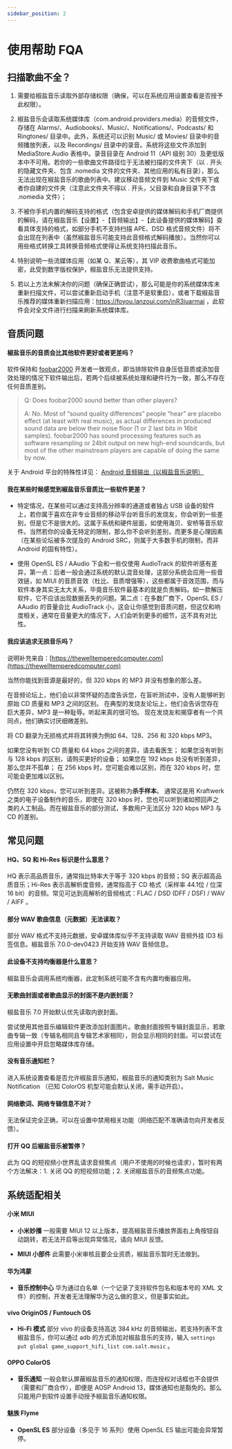 ```yaml
---
sidebar_position: 2
---
```


# 使用帮助 FQA

## 扫描歌曲不全？

1. 需要给椒盐音乐读取外部存储权限（确保，可以在系统应用设置查看是否授予此权限）。

2. 椒盐音乐会读取系统媒体库（com.android.providers.media）的音频文件，存储在 Alarms/、Audiobooks/、Music/、Notifications/、Podcasts/ 和 Ringtones/ 目录中。此外，系统还可以识别 Music/ 或 Movies/ 目录中的音频播放列表，以及 Recordings/ 目录中的录音。系统将这些文件添加到 MediaStore.Audio 表格中。录音目录在 Android 11（API 级别 30）及更低版本中不可用。若你的一些歌曲文件路径位于无法被扫描的文件夹下（以 . 开头的隐藏文件夹、包含 .nomedia 文件的文件夹、其他应用的私有目录），那么无法出现在椒盐音乐的歌曲列表中。建议移动音频文件到 Music 文件夹下或者你自建的文件夹（注意此文件夹不得以 . 开头，父目录和自身目录下不含 .nomedia 文件）；
              
3. 不被你手机内置的解码支持的格式（包含安卓提供的媒体解码和手机厂商提供的解码，请在椒盐音乐【设置】-【音频输出】-【此设备提供的媒体解码】查看具体支持的格式，如部分手机不支持扫描 APE、DSD 格式音频文件）将不会出现在列表中（虽然椒盐音乐可能支持此音频格式解码播放）。当然你可以用些格式转换工具转换音频格式使得让系统支持扫描此音乐。   

4. 特别说明一些流媒体应用（如某 Q、某云等），其 VIP 收费歌曲格式可能加密，此受到数字版权保护，椒盐音乐无法提供支持。
                            
5. 若以上方法未解决你的问题（确保正确尝试），那么可能是你的系统媒体库未重新扫描文件，可以尝试重新启动手机（注意不是软重启），或者下载椒盐音乐推荐的媒体重新扫描应用：https://foyou.lanzoui.com/inR3iuarmaj ，此软件会对全文件进行扫描来刷新系统媒体库。

## 音质问题

#### 椒盐音乐的音质会比其他软件更好或者更差吗？

软件保持和 [foobar2000](https://www.foobar2000.org/) 开发者一致观点，即当排除软件自身压低音质或添加音效处理的情况下软件输出后，若两个后续被系统处理和硬件行为一致，那么不存在任何音质差别。

> Q: Does foobar2000 sound better than other players?
>
> A: No. Most of “sound quality differences” people “hear” are placebo effect (at least with real music), as actual differences in produced sound data are below their noise floor (1 or 2 last bits in 16bit samples). foobar2000 has sound processing features such as software resampling or 24bit output on new high-end soundcards, but most of the other mainstream players are capable of doing the same by now.

关于 Android 平台的特殊性详见： [Android 音频输出（以椒盐音乐说明）](../max/android_audio.md) 

#### 我在某些时候感觉到椒盐音乐音质比一些软件更差？

- 特定情况，在某些可以通过支持高分辨率的通道或者独占 USB 设备的软件上，若你属于喜欢在非专业音频的移动平台听音乐的发烧友，你会听到一些差别，但是它不是很大的。这属于系统和硬件层面，如使用海贝、安桥等音乐软件。当然若你的设备无特定的限制，那么你不会听到差别，而更多是心理因素（在某些论坛被多次提及的 Android SRC，则属于大多数手机的限制，而非 Android 的固有特性）。

- 使用 OpenSL ES / AAudio 下会和一些仅使用 AudioTrack 的软件听感有差异，第一点：后者一般会通过系统的默认混音处理，这部分系统会应用一些音效链，如 MIUI 的音质音效（杜比、音质增强等），这些都属于音效范围，而与软件本身其实无太大关系，毕竟音乐软件最基本的就是负责解码。如一款解压软件，它不应该出现数据丢失的问题。第二点：在多数厂商下，OpenSL ES / AAudio 的音量会比 AudioTrack 小，这会让你感觉到音质问题，但这仅和响度相关，通常在音量更大的情况下，人们会听到更多的细节，这不具有对比性。

#### 我应该追求无损音乐吗？

说明补充来自：[https://thewelltemperedcomputer.com](https://thewelltemperedcomputer.com)

当然你能找到音源是最好的，但 320 kbps 的 MP3 并没有想象的那么差。

在音频论坛上，他们会以非常怀疑的态度告诉您，在盲听测试中，没有人能够听到原始 CD 质量和 MP3 之间的区别。
在典型的发烧友论坛上，他们会告诉您存在巨大差异，MP3 是一种耻辱。听起来真的很可怕。
现在发烧友和揭穿者有一个共同点，他们确实讨厌细微差别。

将 CD 翻录为无损格式并将其转换为例如 64、128、256 和 320 kbps MP3。

如果您没有听到 CD 质量和 64 kbps 之间的差异，请去看医生；
如果您没有听到与 128 kbps 的区别，请购买更好的设备；
如果您在 192 kbps 处没有听到差异，那么您并不孤单；
在 256 kbps 时，您可能会难以区别，而在 320 kbps 时，您可能会更加难以区别。

仍然在 320 kbps，您可以听到差异。这被称为**杀手样本**。
通常这是用 Kraftwerk 之类的电子设备制作的音乐，即使在 320 kbps 时，您也可以听到诸如预回声之类的人工制品。而在椒盐音乐的部分测试，多数用户无法区分 320 kbps MP3 与 CD 的差别。

## 常见问题

#### HQ、SQ 和 Hi-Res 标识是什么意思？

HQ 表示高品质音乐，通常指比特率大于等于 320 kbps 的音频；SQ 表示超高品质音乐；Hi-Res 表示高解析度音频，通常指高于 CD 格式（采样率 44.1位 / 位深 16 bit）的音频。常见可达到高解析的音频格式：FLAC / DSD (DFF / DSF) / WAV / AIFF 。

#### 部分 WAV 歌曲信息（元数据）无法读取？

部分 WAV 格式不支持元数据，安卓媒体库似乎不支持读取 WAV 音频外挂 ID3 标签信息。椒盐音乐 7.0.0-dev0423 开始支持 WAV 音频信息。

#### 此设备不支持均衡器是什么意思？

椒盐音乐会调用系统均衡器，此定制系统可能不含有内置均衡器应用。

#### 无歌曲封面或者歌曲显示的封面不是内嵌封面？

椒盐音乐 7.0 开始默认优先读取内嵌封面。

尝试使用其他音乐编辑软件更改添加封面图片。歌曲封面按照专辑封面显示，若歌曲专辑一致（专辑名相同且专辑艺术家相同），则会显示相同的封面。可以尝试在应用设置中开启忽略媒体库存储。

#### 没有音乐通知栏？

进入系统设置查看是否允许椒盐音乐通知，椒盐音乐的通知类别为 Salt Music Notification （已知 ColorOS 机型可能会默认关闭，需手动开启）。

#### 网络歌词、网络专辑信息不对？

无法保证完全正确，可以在设置中禁用相关功能（网络匹配不准确请勿向开发者反馈）。

#### 打开 QQ 后椒盐音乐被暂停？

此为 QQ 的短视频小世界乱请求音频焦点（用户不使用的时候也请求），暂时有两个方法解决：1. 关闭 QQ 的短视频功能；2. 关闭椒盐音乐的音频焦点功能。

## 系统适配相关

#### 小米 MIUI

- **小米妙播** 一般需要 MIUI 12 以上版本，提高椒盐音乐播放界面右上角按钮自动跳转，若无法开启等出现异常情况，请向 MIUI 反馈。

- **MIUI 小部件** 此需要小米审核且要企业资质，椒盐音乐暂时无法做到。

#### 华为鸿蒙

- **音乐控制中心** 华为通过白名单（一个记录了支持软件包名和版本号的 XML 文件）的控制，开发者无法理解华为这么做的意义，但是事实如此。

#### vivo OriginOS / Funtouch OS

- **Hi-Fi 模式** 部分 vivo 的设备支持高达 384 kHz 的音频输出，若支持列表不含椒盐音乐，你可以通过 adb 的方式添加对椒盐音乐的支持，输入 `settings put global game_support_hifi_list com.salt.music` 。

#### OPPO ColorOS

- **音乐通知** 一般会默认屏蔽椒盐音乐的通知权限，而连授权对话框也不会提供（需要和厂商合作），即便是 AOSP Android 13，媒体通知也是豁免的。那么只能用户到软件设置手动授予椒盐音乐通知权限。

#### 魅族 Flyme

- **OpenSL ES** 部分设备（多见于 16 系列）使用 OpenSL ES 输出可能会异常暂停。